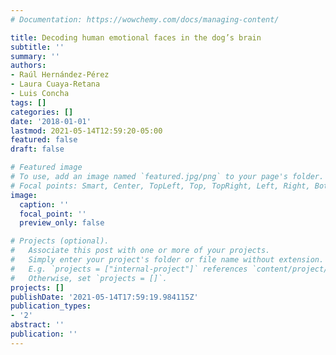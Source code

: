 ```yaml
---
# Documentation: https://wowchemy.com/docs/managing-content/

title: Decoding human emotional faces in the dog’s brain
subtitle: ''
summary: ''
authors:
- Raúl Hernández-Pérez
- Laura Cuaya-Retana
- Luis Concha
tags: []
categories: []
date: '2018-01-01'
lastmod: 2021-05-14T12:59:20-05:00
featured: false
draft: false

# Featured image
# To use, add an image named `featured.jpg/png` to your page's folder.
# Focal points: Smart, Center, TopLeft, Top, TopRight, Left, Right, BottomLeft, Bottom, BottomRight.
image:
  caption: ''
  focal_point: ''
  preview_only: false

# Projects (optional).
#   Associate this post with one or more of your projects.
#   Simply enter your project's folder or file name without extension.
#   E.g. `projects = ["internal-project"]` references `content/project/deep-learning/index.md`.
#   Otherwise, set `projects = []`.
projects: []
publishDate: '2021-05-14T17:59:19.984115Z'
publication_types:
- '2'
abstract: ''
publication: ''
---
```

